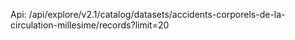 Api: /api/explore/v2.1/catalog/datasets/accidents-corporels-de-la-circulation-millesime/records?limit=20
